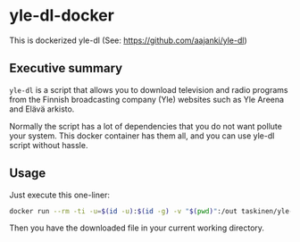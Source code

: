 # yle-dl-docker

This is dockerized yle-dl (See: https://github.com/aajanki/yle-dl)

## Executive summary

`yle-dl` is a script that allows you to download television and
radio programs from the Finnish broadcasting company (Yle)
websites such as Yle Areena and Elävä arkisto.

Normally the script has a lot of dependencies that you do not
want pollute your system. This docker container has them all,
and you can use yle-dl script without hassle.

## Usage

Just execute this one-liner:

```sh
docker run --rm -ti -u=$(id -u):$(id -g) -v "$(pwd)":/out taskinen/yle-dl YLE-URL [OTHER-YLEDL-ARGUMENTS]
```

Then you have the downloaded file in your current working directory.
